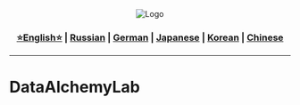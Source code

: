 <div align="center">
  <img src="https://github.com/Solrikk/DataLab/blob/main/assets/images/flame-working-with-data.png" alt="Logo" />
</div>

<div align="center">
  <h3>
    <a href="https://github.com/Solrikk/DataAlchemyLab/blob/main/README.md">⭐English⭐</a> |
    <a href="https://github.com/Solrikk/DataAlchemyLab/blob/main/README_RU.md">Russian</a> |
    <a href="https://github.com/Solrikk/DataAlchemyLab/blob/main/README_GE.md">German</a> |
    <a href="https://github.com/Solrikk/DataAlchemyLab/blob/main/README_JP.md">Japanese</a> |
    <a href="README_KR.md">Korean</a> |
    <a href="README_CN.md">Chinese</a>
  </h3>
</div>

-----------------

# DataAlchemyLab 
